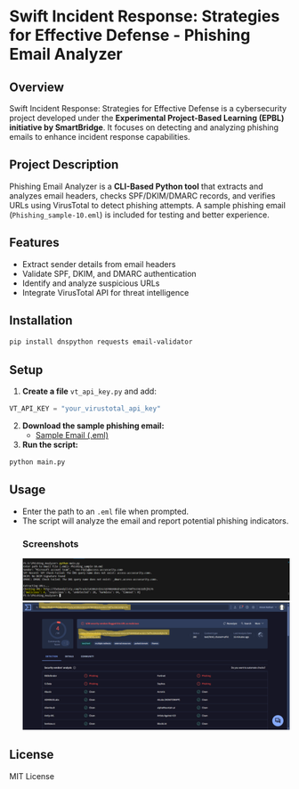 # Swift Incident Response: Strategies for Effective Defense - Phishing Email Analyzer

## Overview
Swift Incident Response: Strategies for Effective Defense is a cybersecurity project developed under the **Experimental Project-Based Learning (EPBL) initiative by SmartBridge**. It focuses on detecting and analyzing phishing emails to enhance incident response capabilities.

## Project Description
Phishing Email Analyzer is a **CLI-Based Python tool** that extracts and analyzes email headers, checks SPF/DKIM/DMARC records, and verifies URLs using VirusTotal to detect phishing attempts. A sample phishing email (`Phishing_sample-10.eml`) is included for testing and better experience.

## Features
- Extract sender details from email headers
- Validate SPF, DKIM, and DMARC authentication
- Identify and analyze suspicious URLs
- Integrate VirusTotal API for threat intelligence

## Installation
```bash
pip install dnspython requests email-validator
```

## Setup
1. **Create a file** `vt_api_key.py` and add:
```python
VT_API_KEY = "your_virustotal_api_key"
```
2. **Download the sample phishing email:**
   - [Sample Email (.eml)](https://www.phpclasses.org/browse/file/14672.html)
3. **Run the script:**
```bash
python main.py
```

## Usage
- Enter the path to an `.eml` file when prompted.
- The script will analyze the email and report potential phishing indicators.
  ### Screenshots
  ![Phishing Email Analyser](images/Phishing_Email_Analyser.png)
  ![VirusTotal_Scan](images/VirusTotal.png)

## License
MIT License
